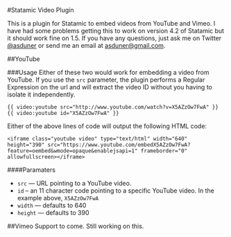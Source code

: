 #Statamic Video Plugin

This is a plugin for Statamic to embed videos from YouTube and Vimeo. I have had some problems getting this to work on version 4.2 of Statamic but it should work fine on 1.5. If you have any questions, just ask me on Twitter [@asduner][twitter] or send me an email at <asduner@gmail.com>.

##YouTube

###Usage
Either of these two would work for embedding a video from YouTube. If you use the `src` parameter, the plugin performs a Regular Expression on the url and will extract the video ID without you having to isolate it independently.

	{{ video:youtube src="http://www.youtube.com/watch?v=X5AZzOw7FwA" }}
	{{ video:youtube id="X5AZzOw7FwA" }}
	
Either of the above lines of code will output the following HTML code:
	
	<iframe class="youtube video" type="text/html" width="640" height="390" src="https://www.youtube.com/embedX5AZzOw7FwA?feature=oembed&wmode=opaque&enablejsapi=1" frameborder="0" allowfullscreen></iframe>


####Paramaters
* `src` — URL pointing to a YouTube video. 
* `id` – an 11 character code pointing to a specific YouTube video. In the example above, `X5AZzOw7FwA`
* `width` — defaults to 640
* `height` — defaults to 390

##Vimeo
Support to come. Still working on this.

[twitter]:https://twitter.com/asduner
